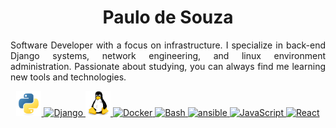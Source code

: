 <div align="center">
<h1>Paulo de Souza</h1>
</div>
<div align="justify">
<p>Software Developer with a focus on infrastructure. I specialize in back-end Django systems, network engineering, and linux environment administration. Passionate about studying, you can always find me learning new tools and technologies. </p>


</div>
 
 <div align="center">
<p> 
 <a href="https://www.python.org" target="_blank" rel="noreferrer"> 
  <img src="https://raw.githubusercontent.com/devicons/devicon/master/icons/python/python-original.svg" alt="python" width="40" height="40" /> 
 </a>

 <a href="https://www.djangoproject.com/" target="_blank" rel="noreferrer"> 
  <img src="https://cdn.iconscout.com/icon/free/png-256/django-1-282754.png" alt="Django" width="40" height="40" /> 
 </a>
 
 <a href="https://www.linux.org/" target="_blank" rel="noreferrer"> 
  <img src="https://raw.githubusercontent.com/devicons/devicon/master/icons/linux/linux-original.svg"alt="linux" width="40" height="40" /> 
 </a> 
 
 <a href="https://www.docker.com/" target="_blank" rel="noreferrer"> 
  <img src="https://blogs.swarthmore.edu/its/wp-content/uploads/2019/06/docker_logo.png" alt="Docker" width="40" height="40" /> 
 </a>
 
 <a href="https://www.gnu.org/software/bash/" target="_blank" rel="noreferrer"> 
  <img src="https://upload.wikimedia.org/wikipedia/commons/thumb/4/4b/Bash_Logo_Colored.svg/1200px-Bash_Logo_Colored.svg.png" alt="Bash" width="40" height="40" /> 
 </a>
 
<a href="https://www.ansible.com/" target="_blank" rel="noreferrer"> 
 <img src="https://avatars.githubusercontent.com/u/1507452?s=200&v=4" alt="ansible" width="40" height="40" /> 
</a>

<a href="https://developer.mozilla.org/en-US/docs/Web/javascript" target="_blank" rel="noreferrer"> 
 <img src="https://logodownload.org/wp-content/uploads/2022/04/javascript-logo-1.png" alt="JavaScript" width="40" height="40" /> 
</a>

<a href="https://react.dev/" target="_blank" rel="noreferrer"> 
 <img src="https://logospng.org/download/react/logo-react-1024.png" alt="React" width="40" height="40" /> 
</a>

   
</p>

<div>
